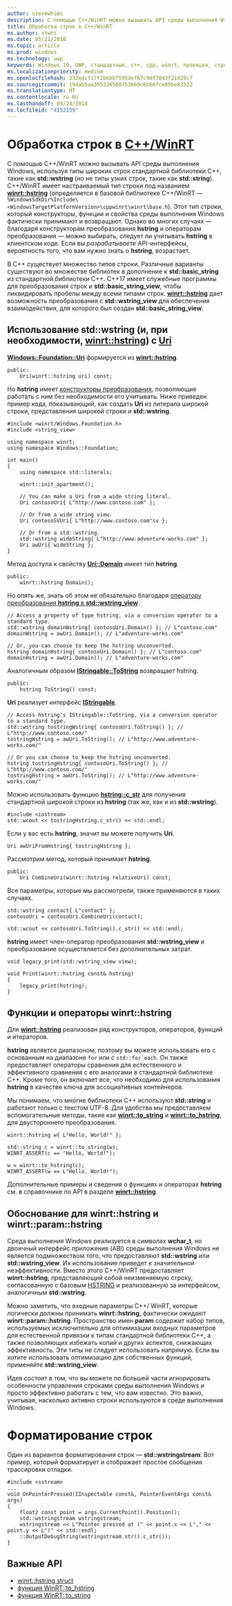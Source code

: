 ```yaml
---
author: stevewhims
description: С помощью C++/WinRT можно вызывать API среды выполнения Windows, используя стандартные типы широких строк C++ или тип winrt::hstring.
title: Обработка строк в C++/WinRT
ms.author: stwhi
ms.date: 05/21/2018
ms.topic: article
ms.prod: windows
ms.technology: uwp
keywords: Windows 10, UWP, стандартные, c++, cpp, winrt, проекция, строка
ms.localizationpriority: medium
ms.openlocfilehash: 332edcf17f2b6bbf595def67c9df7043f21828c7
ms.sourcegitcommit: 194ab5aa395226580753869c6b66fce88be83522
ms.translationtype: MT
ms.contentlocale: ru-RU
ms.lasthandoff: 09/24/2018
ms.locfileid: "4152159"
---
```

# <a name="string-handling-in-cwinrtwindowsuwpcpp-and-winrt-apisintro-to-using-cpp-with-winrt"></a>Обработка строк в [C++/WinRT](/windows/uwp/cpp-and-winrt-apis/intro-to-using-cpp-with-winrt)
С помощью C++/WinRT можно вызывать API среды выполнения Windows, используя типы широких строк стандартной библиотеки C++, такие как **std::wstring** (но не типы узких строк, такие как **std::string**). C++/WinRT имеет настраиваемый тип строки под названием [**winrt::hstring**](/uwp/cpp-ref-for-winrt/hstring) (определяется в базовой библиотеке C++/WinRT — `%WindowsSdkDir%Include\<WindowsTargetPlatformVersion>\cppwinrt\winrt\base.h`). Этот тип строки, который конструкторы, функции и свойства среды выполнения Windows фактически принимают и возвращают. Однако во многих случаях &mdash; благодаря конструкторам преобразования **hstring** и операторам преобразования &mdash; можно выбирать, следует ли учитывать **hstring** в клиентском коде. Если вы *разрабатываете* API-интерфейсы, вероятность того, что вам нужно знать о **hstring**, возрастает.

В C++ существует множество типов строки. Различные варианты существуют во множестве библиотек в дополнение к **std::basic_string** из стандартной библиотеки C++. С++17 имеет служебные программы для преобразования строк и **std::basic_string_view**, чтобы ликвидировать пробелы между всеми типами строк.  [**winrt::hstring**](/uwp/cpp-ref-for-winrt/hstring) дает возможность преобразования с **std::wstring_view** для обеспечения взаимодействия, для которого был создан **std::basic_string_view**.

## <a name="using-stdwstring-and-optionally-winrthstringuwpcpp-ref-for-winrthstring-with-uriuwpapiwindowsfoundationuri"></a>Использование **std::wstring** (и, при необходимости, [**winrt::hstring**](/uwp/cpp-ref-for-winrt/hstring)) с [**Uri**](/uwp/api/windows.foundation.uri)
[**Windows::Foundation::Uri**](/uwp/api/windows.foundation.uri) формируется из [**winrt::hstring**](/uwp/cpp-ref-for-winrt/hstring).

```cppwinrt
public:
    Uri(winrt::hstring uri) const;
```

Но **hstring** имеет [конструкторы преобразования](/uwp/api/windows.foundation.uri#hstringhstring-constructor), позволяющие работать с ним без необходимости его учитывать. Ниже приведен пример кода, показывающий, как создать **Uri** из литерала широкой строки, представления широкой строки и **std::wstring**.

```cppwinrt
#include <winrt/Windows.Foundation.h>
#include <string_view>

using namespace winrt;
using namespace Windows::Foundation;

int main()
{
    using namespace std::literals;

    winrt::init_apartment();

    // You can make a Uri from a wide string literal.
    Uri contosoUri{ L"http://www.contoso.com" };

    // Or from a wide string view.
    Uri contosoSVUri{ L"http://www.contoso.com"sv };

    // Or from a std::wstring.
    std::wstring wideString{ L"http://www.adventure-works.com" };
    Uri awUri{ wideString };
}
```

Метод доступа к свойству [**Uri::Domain**](https://docs.microsoft.com/uwp/api/windows.foundation.uri.Domain) имеет тип **hstring**.

```cppwinrt
public:
    winrt::hstring Domain();
```

Но опять же, знать об этом не обязательно благодаря [оператору преобразования **hstring** в **std::wstring_view**](/uwp/api/hstring#hstringoperator-stdwstringview).

```cppwinrt
// Access a property of type hstring, via a conversion operator to a standard type.
std::wstring domainWstring{ contosoUri.Domain() }; // L"contoso.com"
domainWstring = awUri.Domain(); // L"adventure-works.com"

// Or, you can choose to keep the hstring unconverted.
hstring domainHstring{ contosoUri.Domain() }; // L"contoso.com"
domainHstring = awUri.Domain(); // L"adventure-works.com"
```

Аналогичным образом [**IStringable::ToString**](https://msdn.microsoft.com/library/windows/desktop/dn302136) возвращает hstring.

```cppwinrt
public:
    hstring ToString() const;
```

**Uri** реализует интерфейс [**IStringable**](https://msdn.microsoft.com/library/windows/desktop/dn302135).

```cppwinrt
// Access hstring's IStringable::ToString, via a conversion operator to a standard type.
std::wstring tostringWstring{ contosoUri.ToString() }; // L"http://www.contoso.com/"
tostringWstring = awUri.ToString(); // L"http://www.adventure-works.com/"

// Or you can choose to keep the hstring unconverted.
hstring tostringHstring{ contosoUri.ToString() }; // L"http://www.contoso.com/"
tostringHstring = awUri.ToString(); // L"http://www.adventure-works.com/"
```

Можно использовать функцию [**hstring::c_str**](/uwp/api/windows.foundation.uri#hstringcstr-function) для получения стандартной широкой строки из **hstring** (так же, как и из **std::wstring**).

```cppwinrt
#include <iostream>
std::wcout << tostringHstring.c_str() << std::endl;
```
Если у вас есть **hstring**, значит вы можете получить **Uri**.

```cppwinrt
Uri awUriFromHstring{ tostringHstring };
```

Рассмотрим метод, который принимает **hstring**.

```cppwinrt
public:
    Uri CombineUri(winrt::hstring relativeUri) const;
```

Все параметры, которые мы рассмотрели, также применяются в таких случаях.

```cppwinrt
std::wstring contact{ L"contact" };
contosoUri = contosoUri.CombineUri(contact);
    
std::wcout << contosoUri.ToString().c_str() << std::endl;
```

**hstring** имеет член-оператор преобразования **std::wstring_view** и преобразование осуществляется без дополнительных затрат.

```cppwinrt
void legacy_print(std::wstring_view view);

void Print(winrt::hstring const& hstring)
{
    legacy_print(hstring);
}
```

## <a name="winrthstring-functions-and-operators"></a>Функции и операторы **winrt::hstring**
Для [**winrt::hstring**](/uwp/cpp-ref-for-winrt/hstring) реализован ряд конструкторов, операторов, функций и итераторов.

**hstring** является диапазоном, поэтому вы можете использовать его с основанным на диапазоне `for` или с `std::for_each`. Он также предоставляет операторы сравнения для естественного и эффективного сравнения с его аналогами в стандартной библиотеке C++. Кроме того, он включает все, что необходимо для использования **hstring** в качестве ключа для ассоциативных контейнеров.

Мы понимаем, что многие библиотеки C++ используют **std::string** и работают только с текстом UTF-8. Для удобства мы предоставляем вспомогательные методы, такие как [**winrt::to_string**](/uwp/cpp-ref-for-winrt/to-string) и [**winrt::to_hstring**](/uwp/cpp-ref-for-winrt/to-hstring), для двустороннего преобразования.

```cppwinrt
winrt::hstring w{ L"Hello, World!" };

std::string c = winrt::to_string(w);
WINRT_ASSERT(c == "Hello, World!");

w = winrt::to_hstring(c);
WINRT_ASSERT(w == L"Hello, World!");
```

Дополнительные примеры и сведения о функциях и операторах **hstring** см. в справочнике по API в разделе [**winrt::hstring**](/uwp/cpp-ref-for-winrt/hstring).

## <a name="the-rationale-for-winrthstring-and-winrtparamhstring"></a>Обоснование для **winrt::hstring** и **winrt::param::hstring**
Среда выполнения Windows реализуется в символах **wchar_t**, но двоичный интерфейс приложения (ABI) среды выполнения Windows не является подмножеством того, что предоставляют **std::wstring** или **std::wstring_view**. Их использование приведет к значительной неэффективности. Вместо этого C++/WinRT предоставляет **winrt::hstring**, представляющий собой неизменяемую строку, согласованную с базовым [HSTRING](https://msdn.microsoft.com/library/windows/desktop/br205775) и реализованную за интерфейсом, аналогичным **std::wstring**. 

Можно заметить, что входные параметры C++/ WinRT, которые логически должны принимать **winrt::hstring**, фактически ожидают **winrt::param::hstring**. Пространство имен **param** содержит набор типов, используемых исключительно для оптимизации входных параметров для естественной привязки к типам стандартной библиотеки C++, а также позволяющих избежать копий и других аспектов, снижающих эффективность. Эти типы не следует использовать напрямую. Если вы хотите использовать оптимизацию для собственных функций, применяйте **std::wstring_view**.

Идея состоит в том, что вы можете по большей части игнорировать особенности управления строками среды выполнения Windows и просто эффективно работать с тем, что вам известно. Это важно, учитывая, насколько активно строки используются в среде выполнения Windows.

# <a name="formatting-strings"></a>Форматирование строк
Один из вариантов форматирования строк — **std::wstringstream**. Вот пример, который форматирует и отображает простое сообщения трассировки отладки.

```cppwinrt
#include <sstream>
...
void OnPointerPressed(IInspectable const&, PointerEventArgs const& args)
{
    float2 const point = args.CurrentPoint().Position();
    std::wstringstream wstringstream;
    wstringstream << L"Pointer pressed at (" << point.x << L"," << point.y << L")" << std::endl;
    ::OutputDebugString(wstringstream.str().c_str());
}
```

## <a name="important-apis"></a>Важные API
* [winrt::hstring struct](/uwp/cpp-ref-for-winrt/hstring)
* [функция WinRT::to_hstring](/uwp/cpp-ref-for-winrt/to-hstring)
* [функция WinRT::to_string](/uwp/cpp-ref-for-winrt/to-string)

